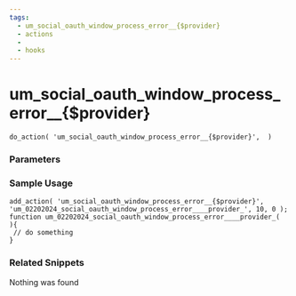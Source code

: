 ```yaml
---
tags: 
  - um_social_oauth_window_process_error__{$provider}
  - actions
  - 
  - hooks
---
```

# um\_social\_oauth\_window\_process\_error\_\_{$provider}

``` php:no-line-numbers
do_action( 'um_social_oauth_window_process_error__{$provider}',  )
```
<div class='hook-sep'></div>

### Parameters

<div class='hook-sep'></div>



### Sample Usage

``` php:no-line-numbers
add_action( 'um_social_oauth_window_process_error__{$provider}', 'um_02202024_social_oauth_window_process_error____provider_', 10, 0 );
function um_02202024_social_oauth_window_process_error____provider_(  ){
 // do something
}
```
<div class='hook-sep'></div>



### Related Snippets

Nothing was found

